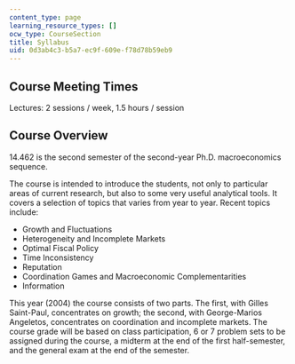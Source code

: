 ```yaml
---
content_type: page
learning_resource_types: []
ocw_type: CourseSection
title: Syllabus
uid: 0d3ab4c3-b5a7-ec9f-609e-f78d78b59eb9
---
```


Course Meeting Times
--------------------

Lectures: 2 sessions / week, 1.5 hours / session

Course Overview
---------------

14.462 is the second semester of the second-year Ph.D. macroeconomics sequence.

The course is intended to introduce the students, not only to particular areas of current research, but also to some very useful analytical tools. It covers a selection of topics that varies from year to year. Recent topics include:

*   Growth and Fluctuations
*   Heterogeneity and Incomplete Markets
*   Optimal Fiscal Policy
*   Time Inconsistency
*   Reputation
*   Coordination Games and Macroeconomic Complementarities
*   Information

This year (2004) the course consists of two parts. The first, with Gilles Saint-Paul, concentrates on growth; the second, with George-Marios Angeletos, concentrates on coordination and incomplete markets. The course grade will be based on class participation, 6 or 7 problem sets to be assigned during the course, a midterm at the end of the first half-semester, and the general exam at the end of the semester.